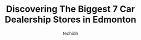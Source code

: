 ---
layout: ampstory
image: https://i0.wp.com/www.auto.or.id/wp-content/uploads/2023/06/first-edmonton-auto-0-edmonton-1686322660.jpeg?resize=640,853
author: techidn
featured: false
description: Edmonton, Alberta, Canada is a haven for Car Dealership enthusiasts, boasting an impressive array of 7 top-notch establishments. Whether youre a seasoned connoisseur or simply curious to ex
title: Discovering The Biggest 7 Car Dealership Stores in Edmonton
cover:
   title: Discovering The Biggest 7 Car Dealership Stores in Edmonton
   subtitle: AUTO.OR.ID
   background: https://www.auto.or.id/wp-content/uploads/2023/06/first-edmonton-auto-0-edmonton-1686322660.jpeg

pages: 
 - layout: thirds
   top: <h1>#1 House Of Cars Argyll</h1>
   bottom: "<p>I came into House of Cars in 2021 with my credit on fire and this place helped get me into a decent Ford Escape. Today I walked out, with the tireless help of Harris, wit</p>"
   background: https://www.auto.or.id/wp-content/uploads/2023/06/first-edmonton-auto-1-edmonton-1686322662.jpeg
   backgroundblur: true
 - layout: thirds
   top: <h1>#2 Alberta Truck & Auto</h1>
   bottom: "<p>14211 Mark Messier Trail, Edmonton, AB T6V 1H4, Canada</p>"
   background: https://www.auto.or.id/wp-content/uploads/2023/06/first-edmonton-auto-2-edmonton-1686322662.jpeg
   cta:
      link: https://www.auto.or.id/discovering-the-biggest-7-car-dealership-stores-in-edmonton/
      text: Discovering The Biggest 7 Car Dealership Stores in Edmonton
 - layout: thirds
   top: <h1>#3 Car Corner</h1>
   bottom: "<p>10106 111 Ave NW #101, Edmonton, AB T5G 0B4, Canada</p>"
   background: https://images.unsplash.com/photo-1579530190412-b35a65e17c8d?ixlib=rb-4.0.3&ixid=MnwxMjA3fDB8MHxwaG90by1wYWdlfHx8fGVufDB8fHx8&auto=format&fit=crop&w=640&h=853&q=80
   cta:
      link: https://www.auto.or.id/discovering-the-biggest-7-car-dealership-stores-in-edmonton/
      text: Discovering The Biggest 7 Car Dealership Stores in Edmonton
 - layout: thirds
   top: <h1>#4 Kentwood Ford Used Car Supercenter</h1>
   bottom: "<p>10105 137 Ave NW, Edmonton, AB T5E 1Y8, Canada</p>"
   background: https://images.unsplash.com/photo-1594420307681-9abf0349f8e2?ixlib=rb-4.0.3&ixid=MnwxMjA3fDB8MHxwaG90by1wYWdlfHx8fGVufDB8fHx8&auto=format&fit=crop&w=640&h=853&q=80
   cta:
      link: https://www.auto.or.id/discovering-the-biggest-7-car-dealership-stores-in-edmonton/
      text: Discovering The Biggest 7 Car Dealership Stores in Edmonton
 - layout: thirds
   top: <h1>#5 MOTO AUTO</h1>
   bottom: "<p>8419 118 Ave NW, Edmonton, AB T5B 0S6, Canada</p>"
   background: https://images.unsplash.com/photo-1614687153862-b0e115ebcef1?ixlib=rb-4.0.3&ixid=MnwxMjA3fDB8MHxwaG90by1wYWdlfHx8fGVufDB8fHx8&auto=format&fit=crop&w=640&h=853&q=80
   cta:
      link: https://www.auto.or.id/discovering-the-biggest-7-car-dealership-stores-in-edmonton/
      text: Discovering The Biggest 7 Car Dealership Stores in Edmonton
 - layout: thirds
   top: <h1>#6 Driven By You Auto Sales</h1>
   bottom: "<p>9626 111 Ave NW, Edmonton, AB T5G 0A8, Canada</p>"
   background: https://images.unsplash.com/photo-1558140275-312515f28cbb?ixlib=rb-4.0.3&ixid=MnwxMjA3fDB8MHxwaG90by1wYWdlfHx8fGVufDB8fHx8&auto=format&fit=crop&w=640&h=853&q=80
   cta:
      link: https://www.auto.or.id/discovering-the-biggest-7-car-dealership-stores-in-edmonton/
      text: Discovering The Biggest 7 Car Dealership Stores in Edmonton
 - layout: thirds
   top: <h1>#7 780 Cars</h1>
   bottom: "<p>11071 95 St, Edmonton, AB T5H 2G1, Canada</p>"
   background: https://images.unsplash.com/photo-1665065337441-699748f75598?ixlib=rb-4.0.3&ixid=MnwxMjA3fDB8MHxwaG90by1wYWdlfHx8fGVufDB8fHx8&auto=format&fit=crop&w=640&h=853&q=80
   cta:
      link: https://www.auto.or.id/discovering-the-biggest-7-car-dealership-stores-in-edmonton/
      text: Discovering The Biggest 7 Car Dealership Stores in Edmonton
 - layout: thirds
   middle: Continue reading...
   background: https://images.unsplash.com/photo-1629583825021-9fb0d16381ef?ixlib=rb-4.0.3&ixid=MnwxMjA3fDB8MHxwaG90by1wYWdlfHx8fGVufDB8fHx8&auto=format&fit=crop&w=640&h=853&q=80
   cta:
      link: https://www.auto.or.id/discovering-the-biggest-7-car-dealership-stores-in-edmonton/
      text: Discovering The Biggest 7 Car Dealership Stores in Edmonton

---